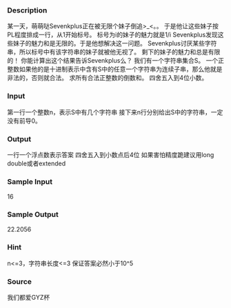 
### Description
某一天，萌萌哒Sevenkplus正在被无限个妹子倒追>_<。。
于是他让这些妹子按PL程度排成一行，从1开始标号。
标号为i的妹子的魅力就是1/i
Sevenkplus发现这些妹子的魅力和是无限的。于是他想解决这一问题。
Sevenkplus讨厌某些字符串，所以标号中有该字符串的妹子就被他无视了。
剩下的妹子的魅力和总是有限的！
你能计算出这个结果告诉Sevenkplus么？
我们有一个字符串集合S。
一个正整数如果他的是十进制表示中含有S中的任意一个字符串为连续子串，那么他就是非法的，否则就合法。
求所有合法正整数的倒数和。
四舍五入到4位小数。
### Input
第一行一个整数n，表示S中有几个字符串
接下来n行分别给出S中的字符串，一定没有前导0。
### Output
一行一个浮点数表示答案
四舍五入到小数点后4位
如果害怕精度跪建议用long double或者extended
### Sample Input
16
### Sample Output
22.2056
### Hint
n<=3，字符串长度<=3
保证答案必然小于10^5
### Source
我们都爱GYZ杯